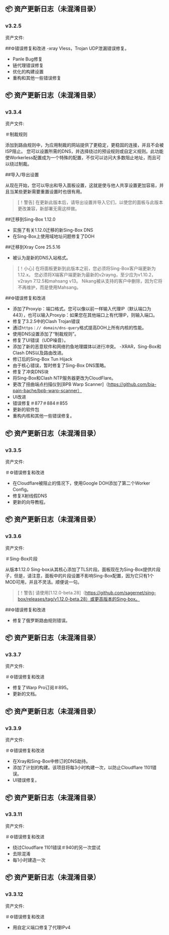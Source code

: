 ## 📦 资产更新日志（未混淆目录）
### v3.2.5
资产文件: 

##⚙️错误修复和改进
-xray Vless，Trojan UDP泄漏错误修复。
 -  Panle Bug修复
 - 链代理错误修复
 - 优化的构建设置
 - 重构和其他一些错误修复
## 📦 资产更新日志（未混淆目录）
### v3.3.4
资产文件: 

＃制裁规则

添加到路由规则中，为应用制裁的网站提供了更稳定，更稳固的连接，并且不会被ISP阻止。
您可以设置所需的DNS，并选择绕过的预设规则或自定义规则。此功能使Workerless配置成为一个特殊的配置，不仅可以访问大多数阻止地址，而且可以绕过制裁。

##导入/导出设置

从现在开始，您可以导出和导入面板设置，这就是使与他人共享设置更加容易，并且当某些更新需要重置设置时也很有用。

> [！警告]
>在更新此版本后，请导出设置并导入它们，以使您的面板与此版本更改兼容，新部署无需这样做。

##迁移到Sing-Box 1.12.0

 - 实施了有关1.12.0迁移的新Sing-Box DNS
 - 在Sing-Box上使用域地址问题修复了DOH

##迁移到Xray Core 25.5.16

 - 被认为是新的DNS入站格式。

> [！小心]
>在将面板更新到此版本之前，您必须将Sing-Box客户端更新为1.12.x。
>您必须将X端客户端更新为最新的v2rayng，至少应为v1.10.2，v2rayn 7.12.5和mahsang v13。
> Nikang被从支持的客户中删除，因为它将不再维护，而是使用Mahsang。

##⚙️错误修复和改进

 - 添加了Proxyip：端口格式。您可以像以前一样输入代理IP（默认端口为443），也可以输入Proxyip：如果您在其他端口上有代理IP，则输入端口。
 - 修复了3.2.5中的Clash Trojan错误
 - 通过`https：// domain/dns-query`格式提高DOH上所有内核的性能。
 - 使用DNS设置添加了“制裁规则”。
 - 修复了UI错误（UDP噪音）。
 - 添加了新的恶意软件和网络钓鱼地理媒体以进行冲突。
-XRAR，Sing-Box和Clash DNS以及路由改进。
 - 修订后的Sing-Box Tun Hijack
 - 由于核心错误，暂时修复了Sing-Box DNS策略。
 - 修复了冲突DNS块
 - 将Sing-Box和Clash NTP服务器更改为CloudFlare。
 - 更改了扭曲端点扫描仪到[BPB Warp Scanner]（https://github.com/bia-pain-bache/bpb-warp-scanner）
 -  UI改进
 - 错误修复＃877＃884＃855
 - 更新的软件包
 - 重构内核和其他一些错误修复。
## 📦 资产更新日志（未混淆目录）
### v3.3.5
资产文件: 

＃⚙️错误修复和改进

 - 在Cloudflare被阻止的情况下，使用Google DOH添加了第二个Worker Config。
 - 修复X射线假DNS
 - 更新的向导教程。
## 📦 资产更新日志（未混淆目录）
### v3.3.6
资产文件: 

＃Sing-Box片段

从版本1.12.0 Sing-box从其核心添加了TLS片段。面板现在为Sing-Box提供片段子，但是，请注意，面板中的片段设置不影响Sing-Box配置，因为它只有1个MOD可用，并且不灵活。顺便说一句。

> [！警告]
>请使用[1.12.0-beta.28]（https://github.com/sagernet/sing-box/releases/tag/v1.12.0-beta.28）或更高版本的Sing-box。

##⚙️错误修复和改进

 - 修复了俄罗斯路由规则错误。
## 📦 资产更新日志（未混淆目录）
### v3.3.7
资产文件: 

＃⚙️错误修复和改进

 - 修复了Warp Pro订阅＃895。
 - 更新的文档。
## 📦 资产更新日志（未混淆目录）
### v3.3.9
资产文件: 

＃⚙️错误修复和改进

 - 在Xray和Sing-Box中修订的DNS劫持。
 - 添加了计划的构建。该项目将每3小时构建一次，以防止Cloudflare 1101错误。
 -  UI错误修复。
## 📦 资产更新日志（未混淆目录）
### v3.3.11
资产文件: 

＃⚙️错误修复和改进

 - 绕过Cloudflare 1101错误＃940的另一次尝试
 - 去除混淆
 - 每1小时建造一次
## 📦 资产更新日志（未混淆目录）
### v3.3.12
资产文件: 

＃⚙️错误修复和改进

 - 用自定义端口修复了代理IPv4

